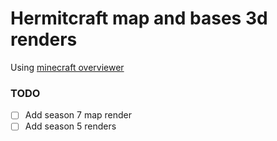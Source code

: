 # Hermitcraft map and bases 3d renders
Using [minecraft overviewer](https://overviewer.org)

### TODO
- [ ] Add season 7 map render
- [ ] Add season 5 renders
